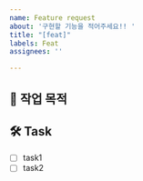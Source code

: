 ```yaml
---
name: Feature request
about: '구현할 기능을 적어주세요!! '
title: "[feat]"
labels: Feat
assignees: ''

---
```


## 🥑 작업 목적
<!-- 기능의 목적과 내용을 자세히 적어주세요-->

## 🛠️ Task

* [ ] task1
* [ ] task2
